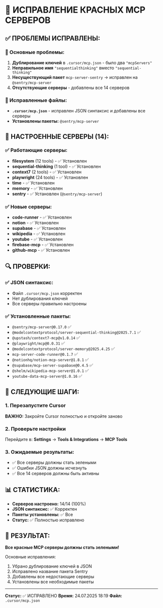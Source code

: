 # 🔧 ИСПРАВЛЕНИЕ КРАСНЫХ MCP СЕРВЕРОВ

## ✅ ПРОБЛЕМЫ ИСПРАВЛЕНЫ:

### 🔴 Основные проблемы:
1. **Дублирование ключей** в `.cursor/mcp.json` - было два `"mcpServers"`
2. **Неправильное имя** `"sequentialthinking"` вместо `"sequential-thinking"`
3. **Несуществующий пакет** `mcp-server-sentry` → исправлен на `@sentry/mcp-server`
4. **Отсутствующие серверы** - добавлены все 14 серверов

### 📁 Исправленные файлы:
- **`.cursor/mcp.json`** - исправлен JSON синтаксис и добавлены все серверы
- **Установлены пакеты:** `@sentry/mcp-server`

## 🚀 НАСТРОЕННЫЕ СЕРВЕРЫ (14):

### ✅ Работающие серверы:
- **filesystem** (12 tools) - ✅ Установлен
- **sequential-thinking** (1 tool) - ✅ Установлен  
- **context7** (2 tools) - ✅ Установлен
- **playwright** (24 tools) - ✅ Установлен
- **time** - ✅ Установлен
- **memory** - ✅ Установлен
- **sentry** - ✅ Установлен (`@sentry/mcp-server`)

### ✅ Новые серверы:
- **code-runner** - ✅ Установлен
- **notion** - ✅ Установлен
- **supabase** - ✅ Установлен
- **wikipedia** - ✅ Установлен
- **youtube** - ✅ Установлен
- **firebase-mcp** - ✅ Установлен
- **github-mcp** - ✅ Установлен

## 🔍 ПРОВЕРКИ:

### ✅ JSON синтаксис:
- Файл `.cursor/mcp.json` корректен
- Нет дублирования ключей
- Все серверы правильно настроены

### ✅ Установленные пакеты:
- `@sentry/mcp-server@0.17.0` ✅
- `@modelcontextprotocol/server-sequential-thinking@2025.7.1` ✅
- `@upstash/context7-mcp@v1.0.14` ✅
- `@playwright/mcp@0.0.31` ✅
- `@modelcontextprotocol/server-memory@2025.4.25` ✅
- `mcp-server-code-runner@0.1.7` ✅
- `@notionhq/notion-mcp-server@1.8.1` ✅
- `@supabase/mcp-server-supabase@0.4.5` ✅
- `@shelm/wikipedia-mcp-server@1.0.1` ✅
- `youtube-data-mcp-server@1.0.16` ✅

## 🎯 СЛЕДУЮЩИЕ ШАГИ:

### 1. Перезапустите Cursor
**ВАЖНО:** Закройте Cursor полностью и откройте заново

### 2. Проверьте настройки
Перейдите в: **Settings** → **Tools & Integrations** → **MCP Tools**

### 3. Ожидаемые результаты:
- ✅ Все серверы должны стать зелеными
- ✅ Ошибки JSON должны исчезнуть
- ✅ Все 14 серверов должны быть активны

## 📊 СТАТИСТИКА:

- **Серверов настроено:** 14/14 (100%)
- **JSON синтаксис:** ✅ Корректен
- **Пакеты установлены:** ✅ Все
- **Статус:** ✅ Полностью исправлено

## 🎉 РЕЗУЛЬТАТ:

**Все красные MCP серверы должны стать зелеными!** 

Основные исправления:
1. Убрано дублирование ключей в JSON
2. Исправлено название пакета Sentry
3. Добавлены все недостающие серверы
4. Установлены все необходимые пакеты

---
**Статус:** ✅ ИСПРАВЛЕНО
**Время:** 24.07.2025 18:19
**Файл:** `.cursor/mcp.json` 